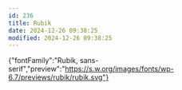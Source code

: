 ```yaml
---
id: 236
title: Rubik
date: 2024-12-26 09:38:25
modified: 2024-12-26 09:38:25
---
```



{"fontFamily":"Rubik, sans-serif","preview":"https://s.w.org/images/fonts/wp-6.7/previews/rubik/rubik.svg"}